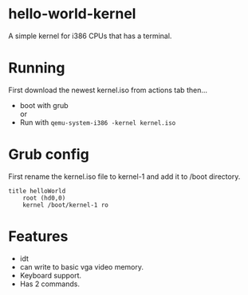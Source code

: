 # hello-world-kernel
A simple kernel for i386 CPUs that has a terminal.

# Running
First download the newest kernel.iso from actions tab then...
 * boot with grub  
 or
 * Run with `qemu-system-i386 -kernel kernel.iso`
# Grub config
First rename the kernel.iso file to kernel-1 and add it to /boot directory.
```
title helloWorld
	root (hd0,0)
	kernel /boot/kernel-1 ro
```
# Features
 * idt
 * can write to basic vga video memory.
 * Keyboard support.
 * Has 2 commands.
